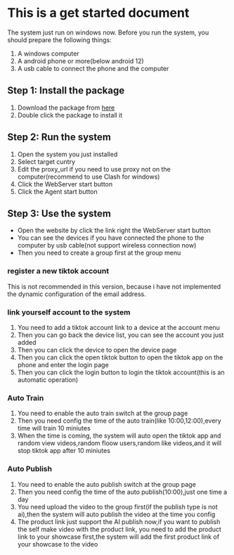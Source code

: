 # This is a get started document

The system just run on windows now.
Before you run the system, you should prepare the following things:

1. A windows computer
2. A android phone or more(below android 12)
3. A usb cable to connect the phone and the computer

## Step 1: Install the package

1. Download the package from [here](https://github.com/niostack/tiktok-matrix/releases/tag/v0.0.1)
2. Double click the package to install it

## Step 2: Run the system

1. Open the system you just installed
2. Select target cuntry
3. Edit the proxy_url if you need to use proxy not on the computer(recommend to use Clash for windows)
4. Click the WebServer start button
5. Click the Agent start button

## Step 3: Use the system

* Open the website by click the link right the WebServer start button
* You can see the devices if you have connected the phone to the computer by usb cable(not support wireless connection now)
* Then you need to create a group first at the group menu

### register a new tiktok account

This is not recommended in this version, because i have not implemented the dynamic configuration of the email address.

### link yourself account to the system

1. You need to add a tiktok account link to a device at the account menu
2. Then you can go back the device list, you can see the account you just added
3. Then you can click the device to open the device page
4. Then you can click the open tiktok button to open the tiktok app on the phone and enter the login page
5. Then you can click the login button to login the tiktok account(this is an automatic operation)

### Auto Train

1. You need to enable the auto train switch at the group page
2. Then you need config the time of the auto train(like 10:00,12:00),every time will train 10 miniutes
3. When the time is coming, the system will auto open the tiktok app and random view videos,random floow users,random like videos,and it will stop tiktok app after 10 miniutes

### Auto Publish

1. You need to enable the auto publish switch at the group page
2. Then you need config the time of the auto publish(10:00),just one time a day
3. You need upload the video to the group first(if the publish type is not ai),then the system will auto publish the video at the time you config
4. The product link just support the AI publish now,if you want to publish the self make video with the product link, you need to add the product link to your showcase first,the system will add the first product link of your showcase to the video
